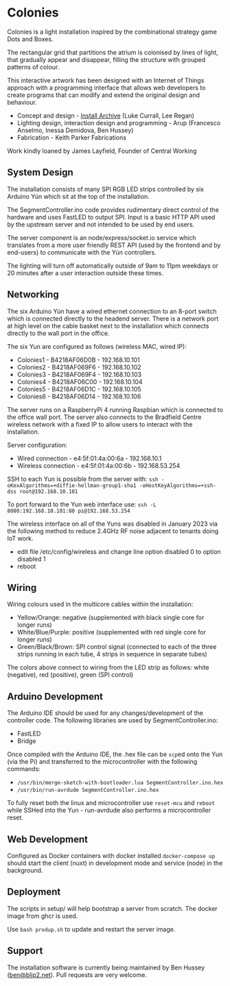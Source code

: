 # Colonies

Colonies is a light installation inspired by the combinational strategy game Dots and Boxes.

The rectangular grid that partitions the atrium is colonised by lines of light, that gradually appear and disappear, filling the structure with grouped patterns of colour.

This interactive artwork has been designed with an Internet of Things approach with a programming interface that allows web developers to create programs that can modify and extend the original design and behaviour.

- Concept and design - [Install Archive](http://www.installarchive.com/) (Luke Currall, Lee Regan)
- Lighting design, interaction design and programming - Arup (Francesco Anselmo, Inessa Demidova, Ben Hussey)
- Fabrication -  Keith Parker Fabrications

Work kindly loaned by James Layfield, Founder of Central Working

## System Design

The installation consists of many SPI RGB LED strips controlled by six Arduino Yún which sit at the top of the installation.

The SegmentController.ino code provides rudimentary direct control of the hardware and uses FastLED to output SPI. Input is a basic HTTP API used by the upstream server and not intended to be used by end users.

The server component is an node/express/socket.io service which translates from a more user friendly REST API (used by the frontend and by end-users) to communicate with the Yún controllers.

The lighting will turn off automatically outside of 9am to 11pm weekdays or 20 minutes after a user interaction outside these times.

## Networking

The six Arduino Yún have a wired ethernet connection to an 8-port switch which is connected directly to the headend server. There is a network port at high level on the cable basket next to the installation which connects directly to the wall port in the office.

The six Yun are configured as follows (wireless MAC, wired IP):
- Colonies1 - B4218AF06D0B - 192.168.10.101
- Colonies2 - B4218AF069F6 - 192.168.10.102
- Colonies3 - B4218AF069F4 - 192.168.10.103
- Colonies4 - B4218AF06C00 - 192.168.10.104
- Colonies5 - B4218AF06D1C - 192.168.10.105
- Colonies6 - B4218AF06D14 - 192.168.10.106

The server runs on a RaspberryPi 4 running Raspbian which is connected to the office wall port. The server also connects to the Bradfield Centre wireless network with a fixed IP to allow users to interact with the installation.

Server configuration:
- Wired connection - e4:5f:01:4a:00:6a - 192.168.10.1
- Wireless connection - e4:5f:01:4a:00:6b - 192.168.53.254

SSH to each Yun is possible from the server with: `ssh -oKexAlgorithms=+diffie-hellman-group1-sha1 -oHostKeyAlgorithms=+ssh-dss root@192.168.10.101`

To port forward to the Yun web interface use: `ssh -L 8080:192.168.10.101:80 pi@192.168.53.254`

The wireless interface on all of the Yuns was disabled in January 2023 via the following method to reduce 2.4GHz RF noise adjacent to tenants doing IoT work.

- edit file /etc/config/wireless and change line option disabled 0 to option disabled 1
- reboot

## Wiring

Wiring colours used in the multicore cables within the installation:
- Yellow/Orange: negative (supplemented with black single core for longer runs)
- White/Blue/Purple: positive (supplemented with red single core for longer runs)
- Green/Black/Brown: SPI control signal (connected to each of the three strips running in each tube, 4 strips in sequence in separate tubes)

The colors above connect to wiring from the LED strip as follows: white (negative), red (positive), green (SPI control)

## Arduino Development

The Arduino IDE should be used for any changes/development of the controller code. The following libraries are used by SegmentController.ino:


- FastLED
- Bridge

Once compiled with the Arduino IDE, the .hex file can be `scp`ed onto the Yun (via the Pi) and transferred to the microcontroller with the following commands:

- `/usr/bin/merge-sketch-with-bootloader.lua SegmentController.ino.hex`
- `/usr/bin/run-avrdude SegmentController.ino.hex`

To fully reset both the linux and microcontroller use `reset-mcu` and `reboot` while SSHed into the Yun - run-avrdude also performs a microcontroller reset.

## Web Development

Configured as Docker containers with docker installed `docker-compose up` should start the client (nuxt) in development mode and service (node) in the background.

## Deployment

The scripts in setup/ will help bootstrap a server from scratch. The docker image from ghcr is used.

Use `bash produp.sh` to update and restart the server image.

## Support

The installation software is currently being maintained by Ben Hussey (ben@blip2.net). Pull requests are very welcome.
